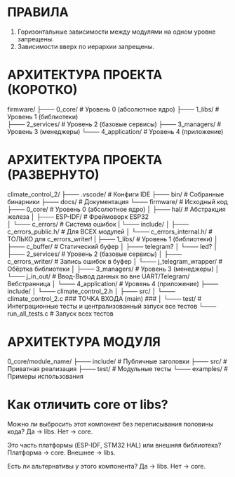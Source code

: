 # ПРАВИЛА
  1. Горизонтальные зависимости между модулями на одном уровне запрещены.
  2. Зависимости вверх по иерархии запрещены.

# АРХИТЕКТУРА ПРОЕКТА (КОРОТКО)
  firmware/
  ├─── 0_core/                             # Уровень 0 (абсолютное ядро)
  ├─── 1_libs/                             # Уровень 1 (библиотеки)            
  ├─── 2_services/                         # Уровень 2 (базовые сервисы)
  ├─── 3_managers/                         # Уровень 3 (менеджеры)
  └─── 4_application/                      # Уровень 4 (приложение)

# АРХИТЕКТУРА ПРОЕКТА (РАЗВЕРНУТО)
  climate_control_2/
  ├─── .vscode/                         # Конфиги IDE
  ├─── bin/                             # Собранные бинарники
  ├─── docs/                            # Документация
  └─── firmware/                        # Исходный код
       ├─── 0_core/                        # Уровень 0 (абсолютное ядро)
       │    ├─── hal/                         # Абстракция железа
       │    ├─── ESP-IDF/                     # Фреймоворк ESP32  
       │    └─── c_errors/                    # Система ошибок
       |         └─── include/
       │              ├─── c_errors_public.h/       # Для ВСЕХ модулей
       │              └─── c_errors_internal.h/     # ТОЛЬКО для c_errors_writer!
       |
       ├─── 1_libs/                        # Уровень 1 (библиотеки)
       │    ├─── c_buffer/                    # Статический буфер
       │    ├─── telegram?
       │    └─── led?
       │
       ├─── 2_services/                    # Уровень 2 (базовые сервисы)
       │    ├─── c_errors_writer/             # Запись ошибок в буфер
       │    └─── j_telegram_wrapper/          # Обёртка библиотеки
       │
       ├─── 3_managers/                    # Уровень 3 (менеджеры)
       │    └─── j_in_out/                    # Ввод-Вывод данных во вне UART/Telegram/Вебстранница
       │
       └─── 4_application/                 # Уровень 4 (приложение)
            ├─── include/
            │    └─── climate_control_2.h
            │
            ├─── src/
            │    └─── climate_control_2.c        ### ТОЧКА ВХОДА (main) ###
            │
            └─── test/                        # Интеграционные тесты и централизованный запуск все тестов
                 └─── run_all_tests.c            # Запуск всех тестов
            
# АРХИТЕКТУРА МОДУЛЯ
  0_core/module_name/
  ├─── include/      # Публичные заголовки
  ├─── src/          # Приватная реализация
  ├─── test/         # Модульные тесты
  └─── examples/     # Примеры использования

# Как отличить core от libs?
  Можно ли выбросить этот компонент без переписывания половины кода?
      Да → libs.
      Нет → core.

  Это часть платформы (ESP-IDF, STM32 HAL) или внешняя библиотека?
    Платформа → core.
    Внешнее → libs.

  Есть ли альтернативы у этого компонента?
    Да → libs.
    Нет → core.